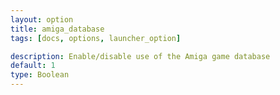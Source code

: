 ```yaml
---
layout: option
title: amiga_database
tags: [docs, options, launcher_option]

description: Enable/disable use of the Amiga game database
default: 1
type: Boolean
---
```

